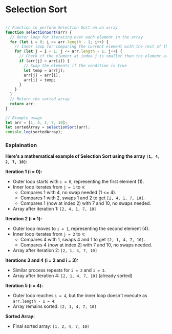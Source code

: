 # **Selection Sort**

```javascript 

// Function to perform Selection Sort on an array
function selectionSort(arr) {
  // Outer loop for iterating over each element in the array
  for (let i = 0; i <= arr.length - 1; i++) {
    // Inner loop for comparing the current element with the rest of the array
    for (let j = i + 1; j <= arr.length - 1; j++) {
      // Check if the element at index j is smaller than the element at index i
      if (arr[j] < arr[i]) {
        // Swap the elements if the condition is true
        let temp = arr[j];
        arr[j] = arr[i];
        arr[i] = temp;
      }
    }
  }
  // Return the sorted array
  return arr;
}

// Example usage
let arr = [1, 4, 2, 7, 10];
let sortedArray = selectionSort(arr);
console.log(sortedArray);
```

### Explaination

**Here's a mathematical example of Selection Sort using the array `[1, 4, 2, 7, 10]`:**

**Iteration 1 (i = 0):**

- Outer loop starts with `i = 0`, representing the first element (1).
- Inner loop iterates from `j = 1` to `4`:
  - Compares 1 with 4, no swap needed (1 <= 4).
  - Compares 1 with 2, swaps 1 and 2 to get `[2, 4, 1, 7, 10]`.
  - Compares 1 (now at index 2) with 7 and 10, no swaps needed.
- Array after iteration 1: `[2, 4, 1, 7, 10]`

**Iteration 2 (i = 1):**

- Outer loop moves to `i = 1`, representing the second element (4).
- Inner loop iterates from `j = 2` to `4`:
  - Compares 4 with 1, swaps 4 and 1 to get `[2, 1, 4, 7, 10]`.
  - Compares 4 (now at index 2) with 7 and 10, no swaps needed.
- Array after iteration 2: `[2, 1, 4, 7, 10]`

**Iterations 3 and 4 (i = 2 and i = 3):**

- Similar process repeats for `i = 2` and `i = 3`.
- Array after iteration 4: `[2, 1, 4, 7, 10]` (already sorted)

**Iteration 5 (i = 4):**

- Outer loop reaches `i = 4`, but the inner loop doesn't execute as `arr.length - 1 = 4`.
- Array remains sorted: `[2, 1, 4, 7, 10]`

**Sorted Array:**

- Final sorted array: `[1, 2, 4, 7, 10]`
